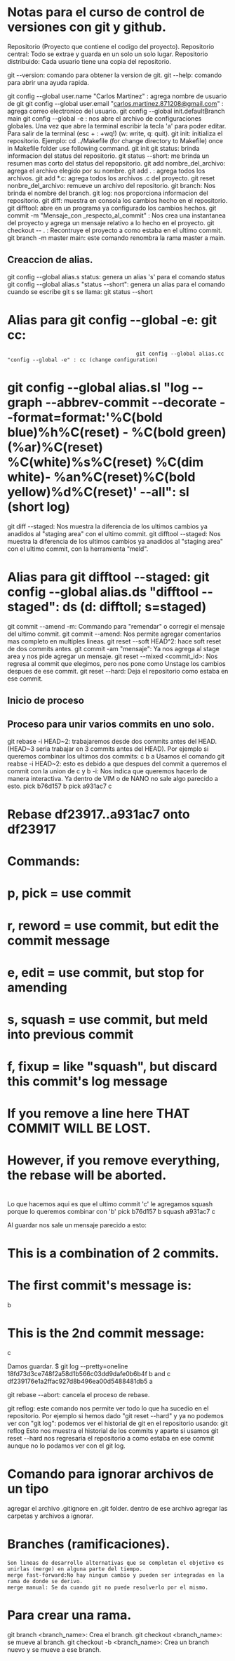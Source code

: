 # Notas para el curso de control de versiones con git y github.

Repositorio (Proyecto que contiene el codigo del proyecto).
    Repositorio central: Todo se extrae y guarda en un solo un solo lugar.
    Repositorio distribuido: Cada usuario tiene una copia del repositorio.

git --version: comando para obtener la version de git.
git --help: comando para abrir una ayuda rapida.

git config --global user.name "Carlos Martinez" : agrega nombre de usuario de git
git config --global user.email "carlos.martinez.871208@gmail.com" : agrega correo electronico del usuario.
git config --global init.defaultBranch main
git config --global -e : nos abre el archivo de configuraciones globales.
                         Una vez que abre la terminal escribir la tecla 'a' para poder editar.
                         Para salir de la terminal (esc + : +wq!) (w: write, q: quit).
git init: initializa el repositorio.
          Ejemplo: cd ../Makefile (for change directory to Makefile)
                   once in Makefile folder use following command.
                   git init 
git status: brinda informacion del status del repositorio.
git status --short: me brinda un resumen mas corto del status del repopsitorio.
git add nombre_del_archivo: agrega el archivo elegido por su nombre.
git add . : agrega todos los archivos.
git add *.c: agrega todos los archivos .c del proyecto.
git reset nonbre_del_archivo: remueve un archivo del repositorio.
git branch: Nos brinda el nombre del branch.
git log: nos proporciona informacion del repositorio.
git diff: muestra en consola los cambios hecho en el repositorio.
git difftool: abre en un programa ya configurado los cambios hechos.
git commit -m "Mensaje_con _respecto_al_commit" : Nos crea una instantanea del proyecto y agrega un mensaje relativo a lo hecho en el proyecto.
git checkout -- . : Recontruye el proyecto a como estaba en el ultimo commit.
git branch -m master main: este comando renombra la rama master a main.

## Creaccion de alias.
git config --global alias.s status: genera un alias 's' para el comando status
git config --global alias.s "status --short": genera un alias para el comando cuando se escribe git s se llama: git status --short
# Alias para git config --global -e: git cc:
                                             git config --global alias.cc "config --global -e" : cc (change configuration)
# git config --global alias.sl "log --graph --abbrev-commit --decorate --format=format:'%C(bold blue)%h%C(reset) - %C(bold green)(%ar)%C(reset) %C(white)%s%C(reset) %C(dim white)- %an%C(reset)%C(bold yellow)%d%C(reset)' --all": sl (short log)

git diff --staged: Nos muestra la diferencia de los ultimos cambios ya anadidos al "staging area" con el ultimo commit.
git difftool --staged: Nos muestra la diferencia de los ultimos cambios ya anadidos al "staging area" con el ultimo commit, con la herramienta "meld".
# Alias para git difftool --staged: git config --global alias.ds "difftool --staged": ds (d: difftoll; s=staged)

git commit --amend -m: Commando para "remendar" o corregir el mensaje del ultimo commit.
git commit --amend: Nos permite agregar comentarios mas completo en multiples lineas.
git reset --soft HEAD^2: hace soft reset de dos commits antes.
git commit -am "mensaje": Ya nos agrega al stage area y nos pide agregar un mensaje.
git reset --mixed <commit_id>: Nos regresa al commit que elegimos, pero nos pone como Unstage los cambios despues de ese commit.
git reset --hard: Deja el repositorio como estaba en ese commit.

## Inicio de proceso
## Proceso para unir varios commits en uno solo.
git rebase -i HEAD~2: trabajaremos desde dos commits antes del HEAD. (HEAD~3 seria trabajar en 3 commits antes del HEAD).
Por ejemplo si queremos combinar los ultimos dos commits:
    c
    b
    a
Usamos el comando git reabse -i HEAD~2: esto es debido a que despues del commit a queremos el commit con la union de c y b
-i: Nos indica que queremos hacerlo de manera interactiva.
Ya dentro de VIM o de NANO no sale algo parecido a esto.
pick b76d157 b
pick a931ac7 c

# Rebase df23917..a931ac7 onto df23917
#
# Commands:
#  p, pick = use commit
#  r, reword = use commit, but edit the commit message
#  e, edit = use commit, but stop for amending
#  s, squash = use commit, but meld into previous commit
#  f, fixup = like "squash", but discard this commit's log message
#
# If you remove a line here THAT COMMIT WILL BE LOST.
# However, if you remove everything, the rebase will be aborted.
#

Lo que hacemos aqui es que el ultimo commit 'c' le agregamos squash porque lo queremos combinar con 'b'
pick   b76d157 b
squash a931ac7 c

Al guardar nos sale un mensaje parecido a esto:
# This is a combination of 2 commits.
# The first commit's message is:
b
# This is the 2nd commit message:
c

Damos guardar.
$ git log --pretty=oneline
18fd73d3ce748f2a58d1b566c03dd9dafe0b6b4f b and c
df239176e1a2ffac927d8b496ea00d5488481db5 a

git rebase --abort: cancela el proceso de rebase.

git reflog: este comando nos permite ver todo lo que ha sucedio en el repositorio.
Por ejemplo si hemos dado "git reset --hard" y ya no podemos ver con "git log": podemos ver el historial de git en el repositorio usando: git reflog
    Esto nos muestra el historial de los commits y aparte si usamos git reset --hard <commit> nos regresaria el repositorio a como estaba en ese commit aunque no lo podamos ver con el git log.

# Comando para ignorar archivos de un tipo
agregar el archivo .gitignore en .git folder.
    dentro de ese archivo agregar las carpetas y archivos a ignorar.

# Branches (ramificaciones).
    Son lineas de desarrollo alternativas que se completan el objetivo es unirlas (merge) en alguna parte del tiempo.
    merge fast-forward:No hay ningun cambio y pueden ser integradas en la rama de donde se derivo.
    merge manual: Se da cuando git no puede resolverlo por el mismo.

# Para crear una rama.
git branch <branch_name>: Crea el branch.
git checkout <branch_name>: se mueve al branch.
git checkout -b <branch_name>: Crea un branch nuevo y se mueve a ese branch.

